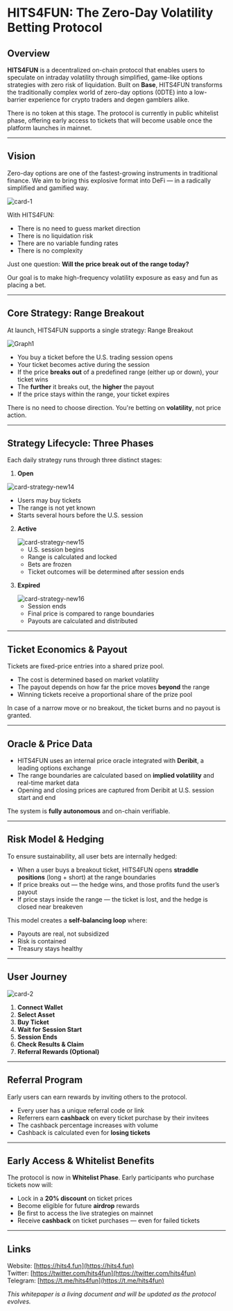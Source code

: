 
# HITS4FUN: The Zero-Day Volatility Betting Protocol

## Overview

**HITS4FUN** is a decentralized on-chain protocol that enables users to speculate on intraday volatility through simplified, game-like options strategies with zero risk of liquidation. Built on **Base**, HITS4FUN transforms the traditionally complex world of zero-day options (0DTE) into a low-barrier experience for crypto traders and degen gamblers alike.

There is no token at this stage. The protocol is currently in public whitelist phase, offering early access to tickets that will become usable once the platform launches in mainnet.

---

## Vision

Zero-day options are one of the fastest-growing instruments in traditional finance. We aim to bring this explosive format into DeFi — in a radically simplified and gamified way.

<img style="max-width:100%;" alt="card-1" src="https://github.com/user-attachments/assets/592e7db5-ba9d-46b5-b3f0-82a9f2a5805d" />

With HITS4FUN:

- There is no need to guess market direction
- There is no liquidation risk
- There are no variable funding rates
- There is no complexity

Just one question: **Will the price break out of the range today?**

Our goal is to make high-frequency volatility exposure as easy and fun as placing a bet.

---

## Core Strategy: Range Breakout

At launch, HITS4FUN supports a single strategy: Range Breakout


<img style="max-width:100%;" alt="Graph1" src="https://github.com/user-attachments/assets/7960bf5e-1a49-4d35-b160-14881c32427d" />


- You buy a ticket before the U.S. trading session opens
- Your ticket becomes active during the session
- If the price **breaks out** of a predefined range (either up or down), your ticket wins
- The **further** it breaks out, the **higher** the payout
- If the price stays within the range, your ticket expires

There is no need to choose direction. You're betting on **volatility**, not price action.

---

## Strategy Lifecycle: Three Phases

Each daily strategy runs through three distinct stages:

1. **Open**

<img style="max-width:100%;" alt="card-strategy-new14" src="https://github.com/user-attachments/assets/7c8e16bf-7287-45e6-a141-9c6436756925" />

   - Users may buy tickets
   - The range is not yet known
   - Starts several hours before the U.S. session

2. **Active**

   <img style="max-width:100%;" alt="card-strategy-new15" src="https://github.com/user-attachments/assets/fe278fe2-5044-485a-8062-ae9b2cf520b9" />


   - U.S. session begins
   - Range is calculated and locked
   - Bets are frozen
   - Ticket outcomes will be determined after session ends

3. **Expired**

   <img style="max-width:100%;" alt="card-strategy-new16" src="https://github.com/user-attachments/assets/21588cdd-2f81-4706-b430-725bd2e8e716" />


   - Session ends
   - Final price is compared to range boundaries
   - Payouts are calculated and distributed

---

## Ticket Economics & Payout

Tickets are fixed-price entries into a shared prize pool.

- The cost is determined based on market volatility
- The payout depends on how far the price moves **beyond** the range
- Winning tickets receive a proportional share of the prize pool

In case of a narrow move or no breakout, the ticket burns and no payout is granted.

---

## Oracle & Price Data

- HITS4FUN uses an internal price oracle integrated with **Deribit**, a leading options exchange
- The range boundaries are calculated based on **implied volatility** and real-time market data
- Opening and closing prices are captured from Deribit at U.S. session start and end

The system is **fully autonomous** and on-chain verifiable.

---

## Risk Model & Hedging

To ensure sustainability, all user bets are internally hedged:

- When a user buys a breakout ticket, HITS4FUN opens **straddle positions** (long + short) at the range boundaries
- If price breaks out — the hedge wins, and those profits fund the user’s payout
- If price stays inside the range — the ticket is lost, and the hedge is closed near breakeven

This model creates a **self-balancing loop** where:

- Payouts are real, not subsidized
- Risk is contained
- Treasury stays healthy

---

## User Journey

<img style="max-width:100%;" alt="card-2" src="https://github.com/user-attachments/assets/e7d507f2-d2d4-4f5b-8c54-d4c4c4ec8fb6" />


1. **Connect Wallet**
2. **Select Asset**
3. **Buy Ticket**
4. **Wait for Session Start**
5. **Session Ends**
6. **Check Results & Claim**
7. **Referral Rewards (Optional)**

---

## Referral Program

Early users can earn rewards by inviting others to the protocol.

- Every user has a unique referral code or link
- Referrers earn **cashback** on every ticket purchase by their invitees
- The cashback percentage increases with volume
- Cashback is calculated even for **losing tickets**

---

## Early Access & Whitelist Benefits

The protocol is now in **Whitelist Phase**. Early participants who purchase tickets now will:

- Lock in a **20% discount** on ticket prices
- Become eligible for future **airdrop** rewards
- Be first to access the live strategies on mainnet
- Receive **cashback** on ticket purchases — even for failed tickets

---

## Links

Website: [https://hits4.fun](https://hits4.fun)  
Twitter: [https://twitter.com/hits4fun](https://twitter.com/hits4fun)  
Telegram: [https://t.me/hits4fun](https://t.me/hits4fun)

*This whitepaper is a living document and will be updated as the protocol evolves.*
